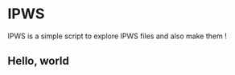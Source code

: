 IPWS
==================
IPWS is a simple script to explore IPWS files and also make them !

Hello, world
------------
